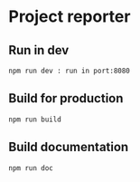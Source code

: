 # Project reporter

## Run in dev
```
npm run dev : run in port:8080
```

## Build for production
```
npm run build
```

## Build documentation
```
npm run doc
```

